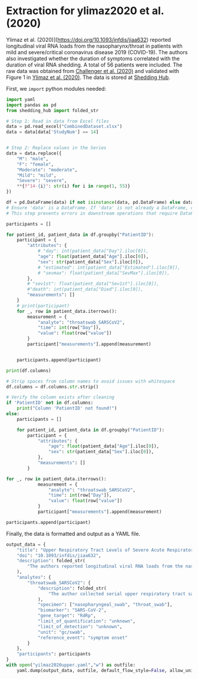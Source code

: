 # Extraction for ylimaz2020 et al. (2020)

Ylimaz et al. (2020)](https://doi.org/10.1093/infdis/jiaa632) reported longitudinal viral RNA loads from the nasopharynx/throat in patients with mild and severe/critical coronavirus disease 2019 (COVID-19). The authors also investigated whether the duration of symptoms correlated with the duration of viral RNA shedding. A total of 56 patients were included. The raw data was obtained from [Challenger et al. (2020)](https://doi.org/10.1186/s12916-021-02220-0) and validated with Figure 1 in [Ylimaz et al. (2020)](https://doi.org/10.1093/infdis/jiaa632). The data is stored at [Shedding Hub](https://github.com/shedding-hub/shedding-hub/tree/main/data/yilmaz2020upper). 

First, we `import` python modules needed:
```python
import yaml
import pandas as pd
from shedding_hub import folded_str
```
```python
# Step 1: Read in data from Excel files
data = pd.read_excel("CombinedDataset.xlsx") 
data = data[data['StudyNum'] == 14] 


# Step 2: Replace values in the Series
data = data.replace({
    "M": "male",
    "F": "female",
    "Moderate": "moderate",
    "Mild": "mild",
    "Severe": "severe",
    **{f"14-{i}": str(i) for i in range(1, 55)}  
})

```

```python
df = pd.DataFrame(data) if not isinstance(data, pd.DataFrame) else data
# Ensure 'data' is a DataFrame. If 'data' is not already a DataFrame, convert it to one.
# This step prevents errors in downstream operations that require DataFrame methods.

participants = []

for patient_id, patient_data in df.groupby("PatientID"):
    participant = {
        "attributes": {
            # "day": int(patient_data["Day"].iloc[0]),
            "age": float(patient_data["Age"].iloc[0]),
            "sex": str(patient_data["Sex"].iloc[0]),
            # "estimated": int(patient_data["Estimated"].iloc[0]),
            # "sevmax": float(patient_data["SevMax"].iloc[0]),
        },
        # "sev1st": float(patient_data["Sev1st"].iloc[0]),
        #"death": int(patient_data["Died"].iloc[0]),
        "measurements": []
    }
    # print(participant)
    for _, row in patient_data.iterrows():
        measurement = {
            "analyte": "throatswab_SARSCoV2",
            "time": int(row["Day"]),
            "value": float(row["value"])
        }
        participant["measurements"].append(measurement)


    participants.append(participant)

print(df.columns)

# Strip spaces from column names to avoid issues with whitespace
df.columns = df.columns.str.strip()

# Verify the column exists after cleaning
if 'PatientID' not in df.columns:
    print("Column 'PatientID' not found!")
else:
    participants = []

    for patient_id, patient_data in df.groupby("PatientID"):
        participant = {
            "attributes": {
                "age": float(patient_data["Age"].iloc[0]),
                "sex": str(patient_data["Sex"].iloc[0]),
            },
            "measurements": []
        }

for _, row in patient_data.iterrows():
            measurement = {
                "analyte": "throatswab_SARSCoV2",
                "time": int(row["Day"]),
                "value": float(row["value"])
            }
            participant["measurements"].append(measurement)

participants.append(participant)
```

Finally, the data is formatted and output as a YAML file.
```python
output_data = {
    "title": "Upper Respiratory Tract Levels of Severe Acute Respiratory Syndrome Coronavirus 2 RNA and Duration of Viral RNA Shedding Do Not Differ Between Patients With Mild and Severe/Critical Coronavirus Disease 2019",
    "doi": "10.1093/infdis/jiaa632",
    "description": folded_str(
        "The authors reported longitudinal viral RNA loads from the nasopharynx/throat in patients with mild and severe/critical coronavirus disease 2019 (COVID-19). They also investigated whether the duration of symptoms correlated with the duration of viral RNA shedding. A total of 56 patients were included.\n"
    ),
    "analytes": {
        "throatswab_SARSCoV2": {
            "description": folded_str(
                "The author collected serial upper respiratory tract samples (one nasopharyngeal swab and one throat swab were put in a single collection tube with 1 mL of trans- port medium) for real-time PCR of SARS-CoV-2 RNA for all patients.\n"
            ),
            "specimen": ["nasopharyngeal_swab", "throat_swab"],
            "biomarker": "SARS-CoV-2",
            "gene_target": "RdRp",
            "limit_of_quantification": "unknown",
            "limit_of_detection": "unknown",
            "unit": "gc/swab",
            "reference_event": "symptom onset"
        }
    },
    "participants": participants
}
with open("yilmaz2020upper.yaml","w") as outfile:
    yaml.dump(output_data, outfile, default_flow_style=False, allow_unicode=True, sort_keys=False)
```

```python

```
